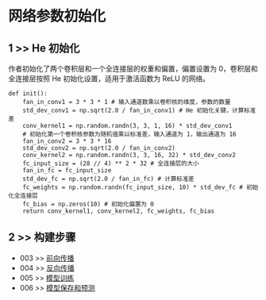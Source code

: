 # 网络参数初始化

## 1 >> He 初始化

作者初始化了两个卷积层和一个全连接层的权重和偏置，偏置设置为 0，卷积层和全连接层按照 He 初始化设置，适用于激活函数为 ReLU 的网络。

```
def init():
    fan_in_conv1 = 3 * 3 * 1 # 输入通道数乘以卷积核的维度，参数的数量
    std_dev_conv1 = np.sqrt(2.0 / fan_in_conv1) # He 初始化关键，计算标准差
    conv_kernel1 = np.random.randn(3, 3, 1, 16) * std_dev_conv1
    # 初始化第一个卷积核参数为随机值乘以标准差，输入通道为 1，输出通道为 16
    fan_in_conv2 = 3 * 3 * 16
    std_dev_conv2 = np.sqrt(2.0 / fan_in_conv2)
    conv_kernel2 = np.random.randn(3, 3, 16, 32) * std_dev_conv2
    fc_input_size = (28 // 4) ** 2 * 32 # 全连接层的大小
    fan_in_fc = fc_input_size
    std_dev_fc = np.sqrt(2.0 / fan_in_fc) # 计算标准差
    fc_weights = np.random.randn(fc_input_size, 10) * std_dev_fc # 初始化全连接层
    fc_bias = np.zeros(10) # 初始化偏置为 0
    return conv_kernel1, conv_kernel2, fc_weights, fc_bias
```

## 2 >> 构建步骤

- 003 >> [前向传播](https://github.com/fangqing408/00-MNIST/edit/master/recognition/003.md)
- 004 >> [反向传播](https://github.com/fangqing408/00-MNIST/edit/master/recognition/004.md)
- 005 >> [模型训练](https://github.com/fangqing408/00-MNIST/edit/master/recognition/005.md)
- 006 >> [模型保存和预测](https://github.com/fangqing408/00-MNIST/edit/master/recognition/006.md)
